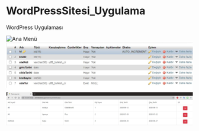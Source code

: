 # WordPressSitesi_Uygulama
WordPress Uygulaması

![Ana Menü](https://github.com/ahmetsensoy/WordPressSitesi_Uygulama/blob/master/wordpress_AhmetSensoy%20resimdosyalar%C4%B1/anasfwordpress.PNG) </br>
![Form](https://github.com/ahmetsensoy/PHP_OtelRezervasyon/blob/master/Resimler/resim2.JPG) </br>
![Notify Icon](https://github.com/ahmetsensoy/PHP_OtelRezervasyon/blob/master/Resimler/resim3.JPG) </br>
